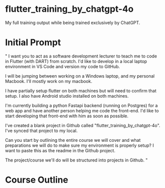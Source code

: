 # flutter_training_by_chatgpt-4o
My full training output while being trained exclusively by ChatGPT. 

# Initial Prompt

"
I want you to act as a software development lecturer to teach me to code in Flutter (with DART) from scratch. I'd like to develop in a local laptop environment in VS Code and version my code to GitHub. 

I will be jumping between working on a Windows laptop, and my personal Macbook. I'll mostly work on my macbook.

I have partially setup flutter on both machines but will need to confirm that setup. I also have Android studio installed on both machines. 

I'm currently building a python Fastapi backend (running on Postgres) for a web app and have another person helping me code the front-end. I'd like to start developing that front-end with him as soon as possible.

I've created a blank project in Github called "flutter_training_by_chatgpt-4o". I've synced that project to my local.

Can you start by outlining the entire course we will cover and what preparations we will do to make sure my environment is properly setup? I want to paste this as the readme in the Github project.

The project/course we'll do will be structured into projects in Github.
"

# Course Outline
